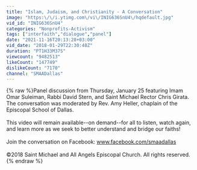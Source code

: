 ```yaml
---
title: "Islam, Judaism, and Christianity - A Conversation"
image: "https:\/\/i.ytimg.com\/vi\/INIG636SnU4\/hqdefault.jpg"
vid_id: "INIG636SnU4"
categories: "Nonprofits-Activism"
tags: ["interfaith","dialogue","panel"]
date: "2021-11-16T20:13:28+03:00"
vid_date: "2018-01-29T22:30:48Z"
duration: "PT1H33M37S"
viewcount: "9482513"
likeCount: "147749"
dislikeCount: "7170"
channel: "SMAADallas"
---
```

{% raw %}Panel discussion from Thursday, January 25 featuring Imam Omar Suleiman, Rabbi David Stern, and Saint Michael Rector Chris Girata. The conversation was moderated by Rev. Amy Heller, chaplain of the Episcopal School of Dallas.<br /><br />This video will remain available--on demand--for all to listen, watch again, and learn more as we seek to better understand and bridge our faiths!<br /><br />Join the conversation on Facebook: www.facebook.com/smaadallas<br /><br />©2018 Saint Michael and All Angels Episcopal Church. All rights reserved.{% endraw %}
